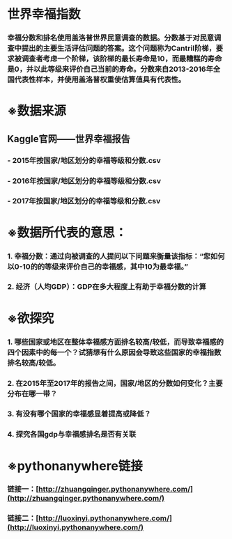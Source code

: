 # 世界幸福指数
### 幸福分数和排名使用盖洛普世界民意调查的数据。分数基于对民意调查中提出的主要生活评估问题的答案。这个问题称为Cantril阶梯，要求被调查者考虑一个阶梯，该阶梯的最长寿命是10，而最糟糕的寿命是0，并以此等级来评价自己当前的寿命。分数来自2013-2016年全国代表性样本，并使用盖洛普权重使估算值具有代表性。

# ※数据来源
## Kaggle官网——世界幸福报告
### - 2015年按国家/地区划分的幸福等级和分数.csv
### - 2016年按国家/地区划分的幸福等级和分数.csv
### - 2017年按国家/地区划分的幸福等级和分数.csv

# ※数据所代表的意思：
### 1. 幸福分数：通过向被调查的人提问以下问题来衡量该指标：“您如何以0-10的的等级来评价自己的幸福感，其中10为最幸福。”
### 2.  经济（人均GDP）：GDP在多大程度上有助于幸福分数的计算

# ※欲探究
### 1. 哪些国家或地区在整体幸福感方面排名较高/较低，而导致幸福感的四个因素中的每一个？试猜想有什么原因会导致这些国家的幸福指数排名较高/较低。
### 2. 在2015年至2017年的报告之间，国家/地区的分数如何变化？主要分布在哪一带？
### 3. 有没有哪个国家的幸福感显着提高或降低？
### 4. 探究各国gdp与幸福感排名是否有关联

# ※pythonanywhere链接
### 链接一：[http://zhuangqinger.pythonanywhere.com/](http://zhuangqinger.pythonanywhere.com/)
### 链接二：[http://luoxinyi.pythonanywhere.com/](http://luoxinyi.pythonanywhere.com/)


